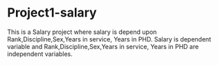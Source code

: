 # Project1-salary 
This is a Salary project where salary is depend upon Rank,Discipline,Sex,Years in service, Years in PHD. Salary is dependent variable and Rank,Discipline,Sex,Years in service, Years in PHD are independent variables.
